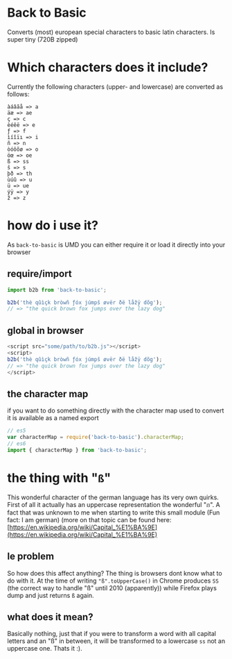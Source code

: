 
# Back to Basic

Converts (most) european special characters to basic latin characters.
Is super tiny (720B zipped)

# Which characters does it include?

Currently the following characters (upper- and lowercase) are converted as follows:

```
àáâãå => a
äæ => ae
ç => c
èéêë => e
ƒ => f
ìíîïı => i
ñ => n
òóôõø => o
öœ => oe
ß => ss
š => s
þð => th
ùúû => u
ü => ue
ýÿ => y
ž => z
```

# how do i use it?

As `back-to-basic` is UMD you can either require it or load it directly into your browser

## require/import

```javascript
import b2b from 'back-to-basic';

b2b('thè qûìçk bròwñ ƒóx júmpš øvër ðë låžÿ dõg');
// => "the quick brown fox jumps over the lazy dog"
```

## global in browser

```javascript
<script src="some/path/to/b2b.js"></script>
<script>
b2b('thè qûìçk bròwñ ƒóx júmpš øvër ðë låžÿ dõg');
// => "the quick brown fox jumps over the lazy dog"
</script>
```

## the character map

if you want to do something directly with the character map used to convert it is available as a named export

```javascript
// es5
var characterMap = require('back-to-basic').characterMap;
// es6
import { characterMap } from 'back-to-basic';
```

# the thing with "`ß`"
This wonderful character of the german language has its very own quirks.
First of all it actually has an uppercase representation the wonderful "`ẞ`".
A fact that was unknown to me when starting to write this small module (Fun fact: I am german) (more on that topic can be found here: [https://en.wikipedia.org/wiki/Capital_%E1%BA%9E](https://en.wikipedia.org/wiki/Capital_%E1%BA%9E)
## le problem
So how does this affect anything? The thing is browsers dont know what to do with it.
At the time of writing `"ß".toUpperCase()` in Chrome produces `SS` (the correct way to handle "ß" until 2010 (apparently)) while Firefox plays dump and just returns `ß` again.
## what does it mean?
Basically nothing, just that if you were to transform a word with all capital letters and an "ß" in between, it will be transformed to a lowercase `ss` not an uppercase one. Thats it :).

